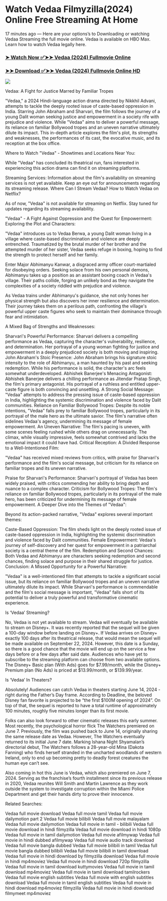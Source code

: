 # Watch Vedaa Filmyzilla(2024) Online Free Streaming At Home

17 minutes ago — Here are your options’s to Downloading or watching Vedaa Streaming the full movie online. Vedaa is available on HBO Max. Learn how to watch Vedaa legally here.


### [➤ Watch Now ✅➤➤ Vedaa (2024) Fullmovie Online](https://cutt.ly/ceWceLVd)

### [➤➤ Download ✅➤➤ Vedaa (2024) Fullmovie Online HD](https://cutt.ly/ceWceLVd)

<p dir="auto"><a href="https://cutt.ly/ceWceLVd" title="PLAY NOW" rel="nofollow"><img src="https://i.imgur.com/jhNGoEt.gif" style="max-width: 100%;"></a></p>


Vedaa: A Fight for Justice Marred by Familiar Tropes

"Vedaa," a 2024 Hindi-language action drama directed by Nikkhil Advani, attempts to tackle the deeply rooted issue of caste-based oppression in India. Starring John Abraham and Sharvari, the film follows the journey of a young Dalit woman seeking justice and empowerment in a society rife with prejudice and violence. While "Vedaa" aims to deliver a powerful message, its reliance on familiar Bollywood tropes and an uneven narrative ultimately dilute its impact. This in-depth article explores the film's plot, its strengths and weaknesses, the performances of its cast, the evocative music, and its reception at the box office.

Where to Watch "Vedaa" - Showtimes and Locations Near You:

While "Vedaa" has concluded its theatrical run, fans interested in experiencing this action drama can find it on streaming platforms.

Streaming Services: Information about the film's availability on streaming services is not yet available. Keep an eye out for announcements regarding its streaming release.
Where Can I Stream Vedaa? How to Watch Vedaa on Netflix?

As of now, "Vedaa" is not available for streaming on Netflix. Stay tuned for updates regarding its streaming availability.

"Vedaa" - A Fight Against Oppression and the Quest for Empowerment: Exploring the Plot and Characters:

"Vedaa" introduces us to Vedaa Berwa, a young Dalit woman living in a village where caste-based discrimination and violence are deeply entrenched. Traumatized by the brutal murder of her brother and the attempted murder of her sister, Vedaa seeks refuge in boxing, hoping to find the strength to protect herself and her family.

Enter Major Abhimanyu Kanwar, a disgraced army officer court-martialed for disobeying orders. Seeking solace from his own personal demons, Abhimanyu takes up a position as an assistant boxing coach in Vedaa's village. Their paths collide, forging an unlikely bond as they navigate the complexities of a society riddled with prejudice and violence.

As Vedaa trains under Abhimanyu's guidance, she not only hones her physical strength but also discovers her inner resilience and determination. Their journey takes them on a perilous path, confronting the village's powerful upper caste figures who seek to maintain their dominance through fear and intimidation.

A Mixed Bag of Strengths and Weaknesses:

Sharvari's Powerful Performance: Sharvari delivers a compelling performance as Vedaa, capturing the character's vulnerability, resilience, and determination. Her portrayal of a young woman fighting for justice and empowerment in a deeply prejudiced society is both moving and inspiring.
John Abraham's Stoic Presence: John Abraham brings his signature stoic intensity to the role of Abhimanyu, a man haunted by his past and seeking redemption. While his performance is solid, the character's arc feels somewhat underdeveloped.
Abhishek Banerjee's Menacing Antagonist: Abhishek Banerjee delivers a chilling performance as Jitendar Pratap Singh, the film's primary antagonist. His portrayal of a ruthless and entitled upper-caste figure is both convincing and unsettling.
A Strong Social Message: "Vedaa" attempts to address the pressing issue of caste-based oppression in India, highlighting the systemic discrimination and violence faced by Dalit communities.
Reliance on Familiar Bollywood Tropes: Despite its noble intentions, "Vedaa" falls prey to familiar Bollywood tropes, particularly in its portrayal of the male hero as the ultimate savior. The film's narrative often sidelines Vedaa's agency, undermining its message of female empowerment.
An Uneven Narrative: The film's pacing is uneven, with some scenes feeling rushed while others drag on unnecessarily. The climax, while visually impressive, feels somewhat contrived and lacks the emotional impact it could have had.
Critical Reception: A Divided Response to a Well-Intentioned Film:

"Vedaa" has received mixed reviews from critics, with praise for Sharvari's performance and the film's social message, but criticism for its reliance on familiar tropes and its uneven narrative.

Praise for Sharvari's Performance: Sharvari's portrayal of Vedaa has been widely praised, with critics commending her ability to bring depth and nuance to a complex character.
Criticism for Bollywood Tropes: The film's reliance on familiar Bollywood tropes, particularly in its portrayal of the male hero, has been criticized for undermining its message of female empowerment.
A Deeper Dive into the Themes of "Vedaa":

Beyond its action-packed narrative, "Vedaa" explores several important themes:

Caste-Based Oppression: The film sheds light on the deeply rooted issue of caste-based oppression in India, highlighting the systemic discrimination and violence faced by Dalit communities.
Female Empowerment: Vedaa's journey of self-discovery and her quest for empowerment in a patriarchal society is a central theme of the film.
Redemption and Second Chances: Both Vedaa and Abhimanyu are characters seeking redemption and second chances, finding solace and purpose in their shared struggle for justice.
Conclusion: A Missed Opportunity for a Powerful Narrative:

"Vedaa" is a well-intentioned film that attempts to tackle a significant social issue, but its reliance on familiar Bollywood tropes and an uneven narrative ultimately dilute its impact. While Sharvari's performance is commendable and the film's social message is important, "Vedaa" falls short of its potential to deliver a truly powerful and transformative cinematic experience.


Is ‘Vedaa’ Streaming?

No, Vedaa is not yet available to stream. Vedaa will eventually be available to stream on Disney+. It was recently reported that the sequel will be given a 100-day window before landing on Disney+. If Vedaa arrives on Disney+ exactly 100 days after its theatrical release, that would mean the sequel will be made available on September 22, 2024. However, this date is a Sunday, so there is a good chance that the movie will end up on the service a few days before or a few days after said date. Audiences who have yet to subscribe to the streaming platform can choose from two available options. The Disney+ Basic plan (With Ads) goes for $7.99/month, while the Disney+ Premium plan (No Ads) is priced at $13.99/month, or $139.99/year.

Is ‘Vedaa’ In Theaters?

Absolutely! Audiences can catch Vedaa in theaters starting June 14, 2024 - right during the Father’s Day frame. According to Deadline, the beloved Disney fan favorite is projected to be “the first $100M opening of 2024”. On top of that, the sequel is reported to have a total runtime of approximately 100 minutes, roughly five minutes longer than its first movie.

Folks can also look forward to other cinematic releases this early summer. Most recently, the psychological horror flick The Watchers premiered on June 7. Previously, the film was pushed back to June 14, originally sharing the same release date as Vedaa. However, The Watchers eventually returned to its initial June 7 date. Marking Ishana Night Shyamalan’s directorial debut, The Watchers follows a 28-year-old Mina (Dakota Fanning) who finds herself stranded in the uncharted woodlands of western Ireland, only to end up becoming pretty to deadly forest creatures the human eye can’t see.

Also coming in hot this June is Vedaa, which also premiered on June 7, 2024. Serving as the franchise’s fourth installment since its previous release in 2020, Vedaa reunites Will Smith and Martin Lawrence as they work outside the system to investigate corruption within the Miami Police Department and get their hands dirty to prove their innocence.


Related Searches:

Vedaa full movie download
Vedaa full movie tamil
Vedaa full movie dailymotion part 2
Vedaa full movie bilibili
Vedaa full movie malayalam
Vedaa full movie dailymotion
Vedaa full movie in tamil - bilibili
Vedaa full movie download in hindi filmyzilla
Vedaa full movie download in hindi 1080p
Vedaa full movie in tamil dailymotion
Vedaa full movie afilmywap
Vedaa full movie in hindi dubbed afilmywap
Vedaa full movie audio track download
Vedaa full movie bangla dubbed
Vedaa full movie bilibili in tamil
Vedaa full movie bangla dubbed bilibili
Vedaa full movie bilibili in tamil download
Vedaa full movie in hindi download by filmyzilla
download Vedaa full movie in hindi mp4moviez
Vedaa full movie in hindi download 720p filmyzilla
Vedaa full movie in tamil download kuttymovies
Vedaa full movie in tamil download mp4moviez
Vedaa full movie in tamil download tamilrockers
Vedaa full movie english subtitles
Vedaa full movie with english subtitles download
Vedaa full movie in tamil english subtitles
Vedaa full movie in hindi download mp4moviez filmyzilla
Vedaa full movie in hindi download filmymeet mp4moviez
